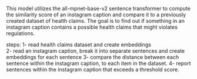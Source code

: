 This model utilizes the all-mpnet-base-v2 sentence transformer to compute the similarity score of an instagram caption and compare it to a previously created dataset of health claims. The goal is to find out if something in an instagram caption contains a possible health claims that might violates regulations.

steps:
1- read health claims dataset and create embeddings</br>
2- read an instagram caption, break it into separate sentences and create embeddings for each sentence
3- compare the distance between each sentence within the instagram caption, to each item in the dataset. 
4- report sentences within the instagram caption that exceeds a threshold score.
